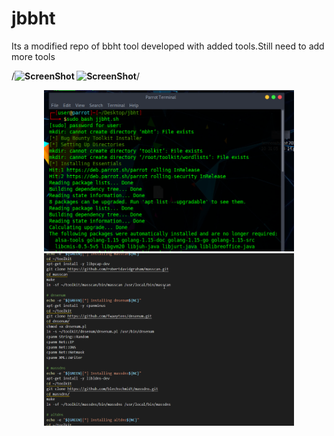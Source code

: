 # jbbht
Its a modified repo of bbht tool developed with added tools.Still need to add more tools


/**![ScreenShot](https://raw.github.com/jisjose98/jbbht/blob/ec891051c09b299228ba97f628a59192c236a5d3/screenshot.png)
![ScreenShot](https://raw.github.com/jisjose98/jbbht/blob/ec891051c09b299228ba97f628a59192c236a5d3/vb.png)**/

<div align="center">
    <img src="/screenshot.png" width="400px"</img> 
</div>
<div align="center">
    <img src="vb.png" width="400px"</img> 
</div>
